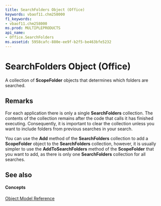 ```yaml
---
title: SearchFolders Object (Office)
keywords: vbaof11.chm258000
f1_keywords:
- vbaof11.chm258000
ms.prod: MULTIPLEPRODUCTS
api_name:
- Office.SearchFolders
ms.assetid: 5958cafc-880e-ee9f-b2f5-be463bfe5232
---
```



# SearchFolders Object (Office)

A collection of  **ScopeFolder** objects that determines which folders are searched.


## Remarks

For each application there is only a single  **SearchFolders** collection. The contents of the collection remains after the code that calls it has finished executing. Consequently, it is important to clear the collection unless you want to include folders from previous searches in your search.

You can use the  **Add** method of the **SearchFolders** collection to add a **ScopeFolder** object to the **SearchFolders** collection, however, it is usually simpler to use the **AddToSearchFolders** method of the **ScopeFolder** that you want to add, as there is only one **SearchFolders** collection for all searches.


## See also


#### Concepts


[Object Model Reference](../../Office-Shared-VBA/articles/reference-object-library-reference-for-office.md)

